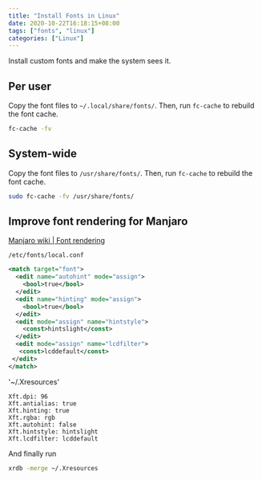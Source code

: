 ```yaml
---
title: "Install Fonts in Linux"
date: 2020-10-22T16:18:15+08:00
tags: ["fonts", "linux"]
categories: ["Linux"]
---
```


Install custom fonts and make the system sees it.

<!--more-->

## Per user

Copy the font files to  `~/.local/share/fonts/`. Then, run `fc-cache` to rebuild the font cache.

```bash
fc-cache -fv
```

## System-wide

Copy the font files to  `/usr/share/fonts/`. Then, run `fc-cache` to rebuild the font cache.

```bash
sudo fc-cache -fv /usr/share/fonts/
```

## Improve font rendering for Manjaro

[Manjaro wiki | Font rendering](https://wiki.manjaro.org/index.php/Improve_Font_Rendering)

`/etc/fonts/local.conf`

```xml
<match target="font">
  <edit name="autohint" mode="assign">
    <bool>true</bool>
  </edit>
  <edit name="hinting" mode="assign">
    <bool>true</bool>
  </edit>
  <edit mode="assign" name="hintstyle">
    <const>hintslight</const>
  </edit>
  <edit mode="assign" name="lcdfilter">
   <const>lcddefault</const>
 </edit>
</match>
```

'~/.Xresources'

```
Xft.dpi: 96
Xft.antialias: true
Xft.hinting: true
Xft.rgba: rgb
Xft.autohint: false
Xft.hintstyle: hintslight
Xft.lcdfilter: lcddefault
```

And finally run

```bash
xrdb -merge ~/.Xresources
```

